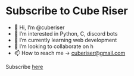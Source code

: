 # Subscribe to Cube Riser

- 👋 Hi, I’m @cuberiser
- 👀 I’m interested in Python, C, discord bots
- 🌱 I’m currently learning web development
- 💞️ I’m looking to collaborate on h
- 📫 How to reach me -> cuberiser@gmail.com

Subscribe [here](https://youtube.com/cuberiser?sub_confirmation=1)

<!---
cuberiser/cuberiser is a ✨ special ✨ repository because its `README.md` (this file) appears on your GitHub profile.
You can click the Preview link to take a look at your changes.
--->
